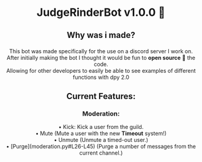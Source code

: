 # <p align=center><strong>JudgeRinderBot v1.0.0 🤖</strong></p>

## <p align=center><strong>Why was i made?</strong>

<p align=center>
This bot was made specifically for the use on a discord server I work on.<br>
After initially making the bot I thought it would be fun to <strong>open source</strong> 🥳 the code.<br>
Allowing for other developers to easily be able to see examples of different functions with dpy 2.0<br>
</p>

## <p align=center><strong>Current Features:</strong></p>

### <p align=center><strong>Moderation</strong>:</p>

<p align=center>
• Kick: Kick a user from the guild.<br>
• Mute (Mute a user with the new <strong>Timeout</strong> system!)<br>
• Unmute (Unmute a timed-out user.)<br>
• [Purge](moderation.py#L26-L45) (Purge a number of messages from the current channel.)
</p>